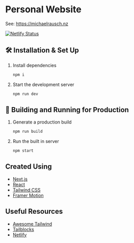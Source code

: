# Personal Website
See: https://michaelrausch.nz

[![Netlify Status](https://api.netlify.com/api/v1/badges/7e04211d-c1f0-4fe9-80da-3968c465e845/deploy-status)](https://app.netlify.com/sites/michaelrauschnz/deploys)


## 🛠 Installation & Set Up

1. Install dependencies

   ```sh
   npm i
   ```

2. Start the development server

   ```sh
   npm run dev
   ```

## 🚀 Building and Running for Production

1. Generate a production build

   ```sh
   npm run build
   ```

2. Run the built in server

   ```sh
   npm start
   ```
   
## Created Using
- [Next.js](https://nextjs.org/)
- [React](https://reactjs.org/)
- [Tailwind CSS](https://tailwindcss.com/)
- [Framer Motion](https://www.framer.com/motion/)

## Useful Resources

- [Awesome Tailwind](https://github.com/aniftyco/awesome-tailwindcss/)
- [Tailblocks](https://tailblocks.cc/)
- [Netlify](https://www.netlify.com/)


